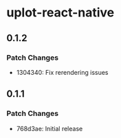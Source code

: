# uplot-react-native

## 0.1.2

### Patch Changes

- 1304340: Fix rerendering issues

## 0.1.1

### Patch Changes

- 768d3ae: Initial release
